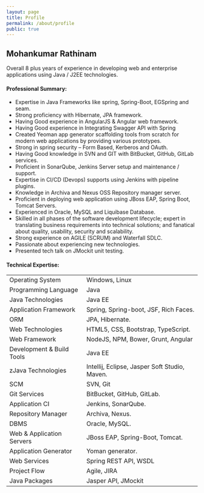 ```yaml
---
layout: page
title: Profile
permalink: /about/profile
public: true
---
```



## Mohankumar Rathinam
Overall 8 plus years of experience in developing web and enterprise applications using Java / J2EE technologies.

#### **Professional Summary:**

* Expertise in Java Frameworks like spring, Spring-Boot, EGSpring and seam. 
* Strong proficiency with Hibernate, JPA framework.
* Having Good experience in AngularJS & Angular web framework.
* Having Good experience in Integrating Swagger API with Spring 
* Created Yeoman app generator scaffolding tools from scratch for modern web applications by providing various prototypes. 
* Strong in spring security – Form Based, Kerberos and OAuth. 
* Having Good knowledge in SVN and GIT with BitBucket, GitHub, GitLab services.
* Proficient in SonarQube, Jenkins Server setup and maintenance / support. 
* Expertise in CI/CD (Devops) supports using Jenkins with pipeline plugins.
* Knowledge in Archiva and Nexus OSS Repository manager server. 
* Proficient in deploying web application using JBoss EAP, Spring Boot, Tomcat Servers.
* Experienced in Oracle, MySQL and Liquibase Database.
* Skilled in all phases of the software development lifecycle; expert in translating business requirements into technical solutions; and fanatical about quality, usability, security and scalability.
* Strong experience on AGILE (SCRUM) and Waterfall SDLC.
* Passionate about experiencing new technologies.
* Presented tech talk on JMockit unit testing. 

#### **Technical Expertise:**

|                       |                           |
| -------------         |:-------------             |
| Operating System      | Windows, Linux            |
| Programming Language  | Java                      |
| Java Technologies     | Java EE                   |
| Application Framework | Spring, Spring-boot, JSF, Rich Faces.                   |
| ORM                   | JPA, Hibernate.           |
| Web Technologies      | HTML5, CSS, Bootstrap, TypeScript.                   |
| Web Framework         | NodeJS, NPM, Bower, Grunt, Angular                   |
| Development & Build Tools    | Java EE                   |
| zJava Technologies    | Intellij, Eclipse, Jasper Soft Studio, Maven.                   |
| SCM                   | SVN, Git                  |
| Git Services          | BitBucket, GitHub, GitLab.|
| Application CI        | Jenkins, SonarQube.       |
| Repository Manager    | Archiva, Nexus.           |
| DBMS                  | Oracle, MySQL. |
| Web & Application Servers    | JBoss EAP, Spring-Boot, Tomcat.                   |
| Application Generator    | Yoman generator.                   |
| Web Services    | Spring REST API, WSDL                   |
| Project Flow    | Agile, JIRA                   |
| Java Packages    | Jasper API, JMockit                   |


